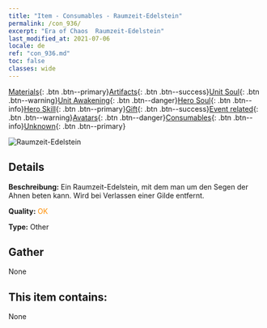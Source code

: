 ```yaml
---
title: "Item - Consumables - Raumzeit-Edelstein"
permalink: /con_936/
excerpt: "Era of Chaos  Raumzeit-Edelstein"
last_modified_at: 2021-07-06
locale: de
ref: "con_936.md"
toc: false
classes: wide
---
```

 [Materials](/ItemsDE/){: .btn .btn--primary}[Artifacts](/ItemsDE/Artifacts/){: .btn .btn--success}[Unit Soul](/ItemsDE/UnitSoul/){: .btn .btn--warning}[Unit Awakening](/ItemsDE/UnitAwakening/){: .btn .btn--danger}[Hero Soul](/ItemsDE/HeroSoul/){: .btn .btn--info}[Hero Skill](/ItemsDE/HeroSkill/){: .btn .btn--primary}[Gift](/ItemsDE/Gift/){: .btn .btn--success}[Event related](/ItemsDE/Events/){: .btn .btn--warning}[Avatars](/ItemsDE/Avatars/){: .btn .btn--danger}[Consumables](/ItemsDE/Consumables/){: .btn .btn--info}[Unknown](/ItemsDE/Unknown/){: .btn .btn--primary}

 ![Raumzeit-Edelstein](/images/t/i_40024.png)

## Details
 **Beschreibung:** Ein Raumzeit-Edelstein, mit dem man um den Segen der Ahnen beten kann. Wird bei Verlassen einer Gilde entfernt.

 **Quality:** <span style="color: #FF8C00">OK</span>

 **Type:** Other

## Gather

  None

## This item contains:

  None

